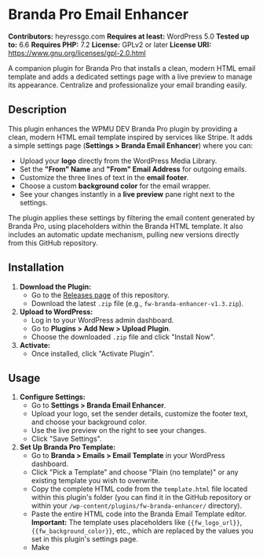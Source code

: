 # Branda Pro Email Enhancer

**Contributors:** heyressgo.com
**Requires at least:** WordPress 5.0
**Tested up to:** 6.6
**Requires PHP:** 7.2
**License:** GPLv2 or later
**License URI:** https://www.gnu.org/licenses/gpl-2.0.html

A companion plugin for Branda Pro that installs a clean, modern HTML email template and adds a dedicated settings page with a live preview to manage its appearance. Centralize and professionalize your email branding easily.

## Description

This plugin enhances the WPMU DEV Branda Pro plugin by providing a clean, modern HTML email template inspired by services like Stripe. It adds a simple settings page (**Settings > Branda Email Enhancer**) where you can:

* Upload your **logo** directly from the WordPress Media Library.
* Set the **"From" Name** and **"From" Email Address** for outgoing emails.
* Customize the three lines of text in the **email footer**.
* Choose a custom **background color** for the email wrapper.
* See your changes instantly in a **live preview** pane right next to the settings.

The plugin applies these settings by filtering the email content generated by Branda Pro, using placeholders within the Branda HTML template. It also includes an automatic update mechanism, pulling new versions directly from this GitHub repository.

## Installation

1.  **Download the Plugin:**
    * Go to the [Releases page](https://github.com/heypressgo/fw-branda-enhancer/releases) of this repository.
    * Download the latest `.zip` file (e.g., `fw-branda-enhancer-v1.3.zip`).
2.  **Upload to WordPress:**
    * Log in to your WordPress admin dashboard.
    * Go to **Plugins > Add New > Upload Plugin**.
    * Choose the downloaded `.zip` file and click "Install Now".
3.  **Activate:**
    * Once installed, click "Activate Plugin".

## Usage

1.  **Configure Settings:**
    * Go to **Settings > Branda Email Enhancer**.
    * Upload your logo, set the sender details, customize the footer text, and choose your background color.
    * Use the live preview on the right to see your changes.
    * Click "Save Settings".
2.  **Set Up Branda Pro Template:**
    * Go to **Branda > Emails > Email Template** in your WordPress dashboard.
    * Click "Pick a Template" and choose "Plain (no template)" or any existing template you wish to overwrite.
    * Copy the complete HTML code from the `template.html` file located within this plugin's folder (you can find it in the GitHub repository or within your `/wp-content/plugins/fw-branda-enhancer/` directory).
    * Paste the entire HTML code into the Branda Email Template editor. **Important:** The template uses placeholders like `{{fw_logo_url}}`, `{{fw_background_color}}`, etc., which are replaced by the values you set in this plugin's settings page.
    * Make
